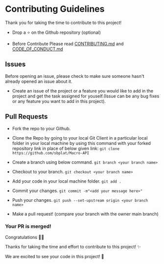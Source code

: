# Contributing Guidelines

Thank you for taking the time to contribute to this project!



- Drop a :star: on the Github repository (optional)

- Before Contribute Please read [CONTRIBUTING.md](https://github.com/sbplat/Macro-API/blob/main/CONTRIBUTING.md) and [CODE_OF_CONDUCT.md](https://github.com/sbplat/Macro-API/blob/main/CODE_OF_CONDUCT.md)

## Issues

Before opening an issue, please check to make sure someone hasn't already opened an issue about it.

- Create an issue of the project or a feature you would like to add in the project and get the task assigned for youself.(Issue can be any bug fixes or any feature you want to add in this project).




## Pull Requests

- Fork the repo to your Github.

- Clone the Repo by going to your local Git Client in a particular local folder in your local machine by using this command with your forked repository link in place of below given link: 
  `git clone https://github.com/sbplat/Macro-API`
- Create a branch using below command.
  `git branch <your branch name>`
- Checkout to your branch.
  `git checkout <your branch name>`
- Add your code in your local machine folder.
  `git add . `
- Commit your changes.
  `git commit -m"<add your message here>"`
- Push your changes.
  `git push --set-upstream origin <your branch name>`

- Make a pull request! (compare your branch with the owner main branch)
### Your PR is merged!

Congratulations :tada::tada:

Thanks for taking the time and effort to contribute to this project! :sparkles:

We are excited to see your code in this project! :star2:
